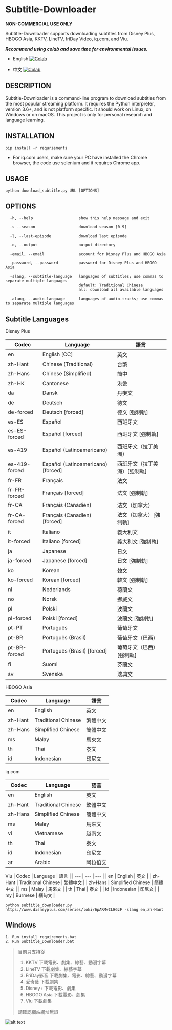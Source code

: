 # Subtitle-Downloader

**NON-COMMERCIAL USE ONLY**

Subtitle-Downloader supports downloading subtitles from Disney Plus, HBOGO Asia, KKTV, LineTV, friDay Video, iq.com, and Viu.

***Recommend using colab and save time for environmental issues.***

- English
<a href="https://colab.research.google.com/drive/1Qu7MHUt4QXym9cNOORCKTezIBYBNNg3V?usp=sharing" target="_blank"><img src="https://colab.research.google.com/assets/colab-badge.svg" title="Open this file in Google Colab" alt="Colab"/></a> 

- 中文
<a href="https://colab.research.google.com/drive/13tv-eT5mx6EWBL_du9Bd2gMQFxT83NCp?usp=sharing" target="_blank"><img src="https://colab.research.google.com/assets/colab-badge.svg" title="Open this file in Google Colab" alt="Colab"/></a> 

## DESCRIPTION

Subtitle-Downloader is a command-line program to download subtitles from the most popular streaming platform. It requires the Python interpreter, version 3.6+, and is not platform specific. It should work on Linux, on Windows or on macOS. This project is only for personal research and language learning.

## INSTALLATION

```
pip install -r requriements
```
- For iq.com users, make sure your PC have installed the Chrome browser, the code use selenium and it requires Chrome app.

## USAGE

```
python download_subtitle.py URL [OPTIONS]
```

## OPTIONS

```
  -h, --help                    show this help message and exit
  
  -s --season                   download season [0-9]
  
  -l, --last-episode            download last episode
  
  -o, --output                  output directory
  
  -email, --email               account for Disney Plus and HBOGO Asia
  
  -password, --password         password for Disney Plus and HBOGO Asia
  
  -slang, --subtitle-language   languages of subtitles; use commas to separate multiple languages
                                default: Traditional Chinese
                                all: download all available languages
                                
  -alang, --audio-language      languages of audio-tracks; use commas to separate multiple languages
```
## Subtitle Languages

Disney Plus

| Codec | Language | 語言 |
| --- | --- | --- |
| en | English [CC] | 英文 |
| zh-Hant | Chinese (Traditional) | 台繁 |
| zh-Hans | Chinese (Simplified) | 簡中 |
| zh-HK | Cantonese | 港繁 |
| da | Dansk | 丹麥文 |
| de | Deutsch | 德文 |
| de-forced | Deutsch [forced] | 德文 [強制軌] |
| es-ES | Español | 西班牙文 |
| es-ES-forced | Español [forced] | 西班牙文 [強制軌] |
| es-419 | Español (Latinoamericano) | 西班牙文（拉丁美洲） |
| es-419-forced | Español (Latinoamericano) [forced] | 西班牙文（拉丁美洲）[強制軌] |
| fr-FR | Français | 法文 |
| fr-FR-forced | Français [forced] | 法文 [強制軌] |
| fr-CA | Français (Canadien) | 法文（加拿大） |
| fr-CA-forced | Français (Canadien) [forced] | 法文（加拿大）[強制軌] |
| it | Italiano | 義大利文 |
| it-forced | Italiano [forced] | 義大利文 [強制軌] |
| ja | Japanese | 日文 |
| ja-forced | Japanese [forced] | 日文 [強制軌] |
| ko | Korean | 韓文 |
| ko-forced | Korean [forced] | 韓文 [強制軌] |
| nl | Nederlands | 荷蘭文 |
| no | Norsk | 挪威文 |
| pl | Polski | 波蘭文 |
| pl-forced | Polski [forced] | 波蘭文 [強制軌] |
| pt-PT | Português | 葡萄牙文 |
| pt-BR | Português (Brasil) | 葡萄牙文（巴西） |
| pt-BR-forced | Português (Brasil) [forced] | 葡萄牙文（巴西）[強制軌] |
| fi | Suomi | 芬蘭文 |
| sv | Svenska | 瑞典文 |

HBOGO Asia

| Codec | Language | 語言 |
| --- | --- | --- |
| en | English | 英文 |
| zh-Hant | Traditional Chinese | 繁體中文 |
| zh-Hans | Simplified Chinese | 簡體中文 |
| ms | Malay | 馬來文 |
| th | Thai | 泰文 |
| id | Indonesian | 印尼文 |

iq.com

| Codec | Language | 語言 |
| --- | --- | --- |
| en | English | 英文 |
| zh-Hant | Traditional Chinese | 繁體中文 |
| zh-Hans | Simplified Chinese | 簡體中文 |
| ms | Malay | 馬來文 |
| vi | Vietnamese | 越南文 |
| th | Thai | 泰文 |
| id | Indonesian | 印尼文 |
| ar | Arabic | 阿拉伯文 |

Viu
| Codec | Language | 語言 |
| --- | --- | --- |
| en | English | 英文 |
| zh-Hant | Traditional Chinese | 繁體中文 |
| zh-Hans | Simplified Chinese | 簡體中文 |
| ms | Malay | 馬來文 |
| th | Thai | 泰文 |
| id | Indonesian | 印尼文 |
| my | Burmese | 緬甸文 |

```
python subtitle_downloader.py https://www.disneyplus.com/series/loki/6pARMvILBGzF -slang en,zh-Hant
```

## Windows
```
1. Run install_requirements.bat
2. Run Subtitle_Downloader.bat
```


> 目前只支持從
> 1. KKTV 下載電影、劇集、綜藝、動漫字幕
> 2. LineTV 下載劇集、綜藝字幕
> 3. FriDay影音 下載劇集、電影、綜藝、動漫字幕
> 4. 愛奇藝 下載劇集
> 4. Disney+ 下載電影、劇集
> 5. HBOGO Asia 下載電影、劇集
> 6. Viu 下載劇集
> 
> 請確認網站網址無誤

![alt text](https://github.com/wayneclub/Subtitle-Downloader/blob/main/guide.png?raw=true)
